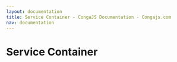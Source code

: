 ```yaml
---
layout: documentation
title: Service Container - CongaJS Documentation - Congajs.com
nav: documentation
---
```


# Service Container

